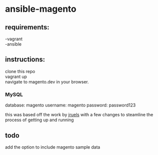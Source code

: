 # ansible-magento
## requirements:
-vagrant<br>
-ansible
## instructions: 
clone this repo<br>
vagrant up<br>
navigate to magento.dev in your browser.
### MySQL
database: magento
username: magento
password: password123

this was based off the work by [jruels](https://github.com/jruels/AnsiblePlaybooks/tree/master/ansible-magento-lemp) with a few changes to steamline the process of getting up and running

## todo
add the option to include magento sample data
